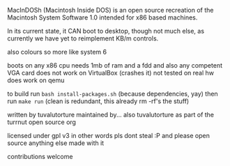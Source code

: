MacInDOSh (Macintosh Inside DOS) is an open source recreation of the Macintosh System Software 1.0 intended for x86 based machines. 

In its current state, it CAN boot to desktop, though not much else, as currently we have yet to reimplement KB/m controls. 

also
colours
so more like 
system 6

boots on any x86 cpu
needs 1mb of ram
and a fdd
and also any competent VGA card
does not work on VirtualBox (crashes it)
not tested on real hw
does work on qemu

to build
run ```bash install-packages.sh``` (because dependencies, yay)
then run ```make run``` (clean is redundant, this already rm -rf's the stuff)

written by tuvalutorture
maintained by... also tuvalutorture
as part of the turrnut open source org

licensed under gpl v3
in other words
pls dont steal :P
and please open source anything else made with it

contributions welcome